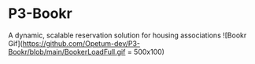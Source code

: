 # P3-Bookr
A dynamic, scalable reservation solution for housing associations
![Bookr Gif](https://github.com/Opetum-dev/P3-Bookr/blob/main/BookerLoadFull.gif = 500x100)
